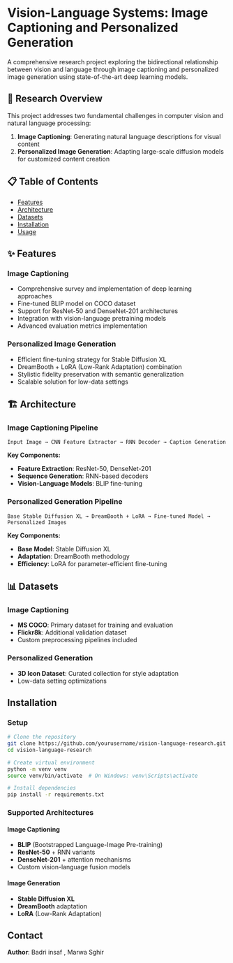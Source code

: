 # Vision-Language Systems: Image Captioning and Personalized Generation

A comprehensive research project exploring the bidirectional relationship between vision and language through image captioning and personalized image generation using state-of-the-art deep learning models.

## 🔬 Research Overview

This project addresses two fundamental challenges in computer vision and natural language processing:

1. **Image Captioning**: Generating natural language descriptions for visual content
2. **Personalized Image Generation**: Adapting large-scale diffusion models for customized content creation

## 📋 Table of Contents

- [Features](#features)
- [Architecture](#architecture)
- [Datasets](#datasets)
- [Installation](#installation)
- [Usage](#usage)

## ✨ Features

### Image Captioning
- Comprehensive survey and implementation of deep learning approaches
- Fine-tuned BLIP model on COCO dataset
- Support for ResNet-50 and DenseNet-201 architectures
- Integration with vision-language pretraining models
- Advanced evaluation metrics implementation

### Personalized Image Generation
- Efficient fine-tuning strategy for Stable Diffusion XL
- DreamBooth + LoRA (Low-Rank Adaptation) combination
- Stylistic fidelity preservation with semantic generalization
- Scalable solution for low-data settings

## 🏗️ Architecture

### Image Captioning Pipeline
```
Input Image → CNN Feature Extractor → RNN Decoder → Caption Generation
```

**Key Components:**
- **Feature Extraction**: ResNet-50, DenseNet-201
- **Sequence Generation**: RNN-based decoders
- **Vision-Language Models**: BLIP fine-tuning

### Personalized Generation Pipeline
```
Base Stable Diffusion XL → DreamBooth + LoRA → Fine-tuned Model → Personalized Images
```

**Key Components:**
- **Base Model**: Stable Diffusion XL
- **Adaptation**: DreamBooth methodology
- **Efficiency**: LoRA for parameter-efficient fine-tuning

## 📊 Datasets

### Image Captioning
- **MS COCO**: Primary dataset for training and evaluation
- **Flickr8k**: Additional validation dataset
- Custom preprocessing pipelines included

### Personalized Generation
- **3D Icon Dataset**: Curated collection for style adaptation
- Low-data setting optimizations

## Installation

### Setup
```bash
# Clone the repository
git clone https://github.com/yourusername/vision-language-research.git
cd vision-language-research

# Create virtual environment
python -m venv venv
source venv/bin/activate  # On Windows: venv\Scripts\activate

# Install dependencies
pip install -r requirements.txt
```
### Supported Architectures

#### Image Captioning
- **BLIP** (Bootstrapped Language-Image Pre-training)
- **ResNet-50** + RNN variants
- **DenseNet-201** + attention mechanisms
- Custom vision-language fusion models

#### Image Generation
- **Stable Diffusion XL**
- **DreamBooth** adaptation
- **LoRA** (Low-Rank Adaptation)


## Contact
 **Author**:  Badri insaf , Marwa Sghir

